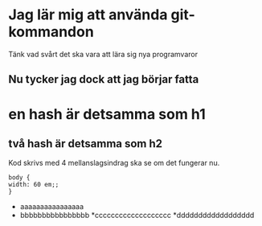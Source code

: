 # Jag lär mig att använda git-kommandon

Tänk vad svårt det ska vara att lära sig nya programvaror

## Nu tycker jag dock att jag börjar fatta

# en hash är detsamma som h1
## två hash är detsamma som h2

Kod skrivs med 4 mellanslagsindrag ska se om det fungerar nu.

    body {
    width: 60 em;;
    }

* aaaaaaaaaaaaaaaa
* bbbbbbbbbbbbbbbb
*ccccccccccccccccccc
*dddddddddddddddddd


